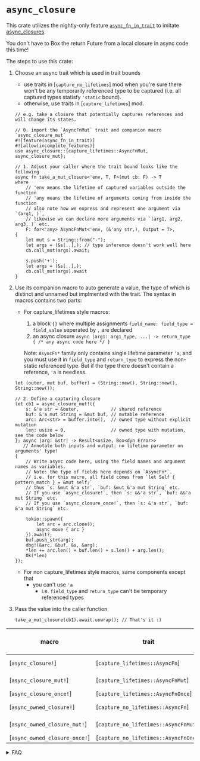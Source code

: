 # `async_closure`

This crate utilizes the nightly-only feature [`async_fn_in_trait`] to imitate [async_closures].

You don't have to Box the return Future from a local closure in async code this time!

The steps to use this crate:
1. Choose an async trait which is used in trait bounds
    * use traits in [`capture_no_lifetimes`] mod when you're sure there won't be any temporarily
      referenced type to be captured (i.e. all captured types statisfy `'static` bound).
    * otherwise, use traits in [`capture_lifetimes`] mod.

    ```rust,ignore
    // e.g. take a closure that potentially captures references and will change its states.

    // 0. import the `AsyncFnMut` trait and companion macro `async_closure_mut`
    #![feature(async_fn_in_trait)]
    #![allow(incomplete_features)]
    use async_closure::{capture_lifetimes::AsyncFnMut, async_closure_mut};

    // 1. Adjust your caller where the trait bound looks like the following
    async fn take_a_mut_closure<'env, T, F>(mut cb: F) -> T
    where
        // 'env means the lifetime of captured variables outside the function
        // 'any means the lifetime of arguments coming from inside the function
        // also note how we express and represent one argument via `(arg1, )`,
        // likewise we can declare more arguments via `(arg1, arg2, arg3, )` etc.
        F: for<'any> AsyncFnMut<'env, (&'any str,), Output = T>,
    {
        let mut s = String::from("-");
        let args = (&s[..],); // type inference doesn't work well here
        cb.call_mut(args).await;

        s.push('+');
        let args = (&s[..],);
        cb.call_mut(args).await
    }
    ```

2. Use its companion macro to auto generate a value, the type of which is distinct and unnamed
   but implmented with the trait. The syntax in macros contains two parts:
    * For capture_lifetimes style macros:
        1. a block `{}` where multiple assignments `field_name: field_type = field_value` seperated by `,` are declared
        2. an async closure `async |arg1: arg1_type, ...| -> return_type { /* any async code here */ }`

      Note: `AsyncFn*` family only contains single lifetime parameter `'a`, and you must use it in `field_type` and `return_type`
            to express the non-static referenced type. But if the type there doesn't contain a reference, `'a` is needless.

    ```rust,ignore
    let (outer, mut buf, buffer) = (String::new(), String::new(), String::new());

    // 2. Define a capturing closure
    let cb1 = async_closure_mut!({
        s: &'a str = &outer,            // shared reference
        buf: &'a mut String = &mut buf, // mutable reference
        arc: Arc<str> = buffer.into(),  // owned type without explicit mutation
        len: usize = 0,                 // owned type with mutation, see the code below
    }; async |arg: &str| -> Result<usize, Box<dyn Error>> 
       // Annotate both inputs and output: no lifetime parameter on arguments' type!
    {
        // Write async code here, using the field names and argument names as variables.
        // Note: the type of fields here depends on `AsyncFn*`.
        // i.e. for this macro, all field comes from `let Self { pattern_match } = &mut self;`
        // thus `s: &mut &'a str`, `buf: &mut &'a mut String` etc.
        // If you use `async_closure!`, then `s: &&'a str`, `buf: &&'a mut String` etc.
        // If you use `async_closure_once!`, then `s: &'a str`, `buf: &'a mut String` etc.

        tokio::spawn({
            let arc = arc.clone();
            async move { arc }
        }).await?;
        buf.push_str(arg);
        dbg!(&arc, &buf, &s, &arg);
        *len += arc.len() + buf.len() + s.len() + arg.len();
        Ok(*len)
    });
    ```

    * For non capture_lifetimes style macros, same components except that
        * you can't use `'a`
            * i.e. `field_type` and `return_type` can't be temporary referenced types

3. Pass the value into the caller function

    ```rust,ignore
    take_a_mut_closure(cb1).await.unwrap(); // That's it :)
    ```

| macro                         | trait                                 | capture references | mutate fields | times to be used |
|-------------------------------|---------------------------------------|:------------------:|:-------------:|:----------------:|
| [`async_closure!`]            | [`capture_lifetimes::AsyncFn`]        |          √         |       ×       |     no limit     |
| [`async_closure_mut!`]        | [`capture_lifetimes::AsyncFnMut`]     |          √         |       √       |     no limit     |
| [`async_closure_once!`]       | [`capture_lifetimes::AsyncFnOnce`]    |          √         |       √       |         1        |
| [`async_owned_closure!`]      | [`capture_no_lifetimes::AsyncFn`]     |          ×         |       ×       |     no limit     |
| [`async_owned_closure_mut!`]  | [`capture_no_lifetimes::AsyncFnMut`]  |          ×         |       √       |     no limit     |
| [`async_owned_closure_once!`] | [`capture_no_lifetimes::AsyncFnOnce`] |          ×         |       √       |         1        |


<details>
  <summary>FAQ</summary>
  
  1. Requirement for Rust?

  MVRV: v1.69.0, and nightly-only due to [`async_fn_in_trait`].

  2. Why do I need this?

  To avoid boxing the return Future from a local closure as I said.

  Try this crate if you're not statisfied with the traditional approaches [as discussed here][discussed].
  But they do work on stable Rust. If you're not familiar, it's worth reading.

  If you can use [`async_fn_in_trait`] feature, of course you probably define a custom trait with
  meaningful method calls. But it also means to define context-based structs that are hardly used twice.

  So this crate can generate these structs behind the scenes to reduce boilerplate code.

  And an advantage over closures is you're able to keep the (non-once) structs alive as long as you want.

  ```rust,ignore
  async fn take_and_return_a_mut_closure<'env, T, F>(mut cb: F) -> (T, F)
  where
      F: for<'any> AsyncFnMut<'env, (&'any str,), Output = T>,
  {
      let s = String::from("-");
      (cb.call_mut((&s[..],)).await, cb) // Note: return the closure type
  }

  async fn test4() {
      let mut buf = String::new();
      let cb = async_closure_mut!({
          buf: &'a mut String = &mut buf
      }; async |arg: &str| -> () {
          buf.push_str(arg);
      });
      let (_output, cb_again) = take_and_return_a_mut_closure(cb).await;

      cb_again.buf.push('+'); // Still use it
      assert_eq!(cb_again.buf, "-+");
      
      take_a_mut_closure(cb_again).await; // And pass it into another function
      // Note: since AsyncFnMut is the subtrait to AsyncFnOnce,
      //       you can pass it into a fucntion that requires AsyncFnOnce
      //       as long as they have identical generic parameters.
  }
  ```

  3. How to work on stable Rust?

  Impossible for now. See the second question above that gives a link to show traditional *well-known* stable ways,
  especially for non-capturing async callbacks.

</details>

[`async_fn_in_trait`]: https://blog.rust-lang.org/inside-rust/2022/11/17/async-fn-in-trait-nightly.html
[async_closures]: https://rust-lang.github.io/async-fundamentals-initiative/roadmap/async_closures.html
[discussed]: https://users.rust-lang.org/t/lifetime-bounds-to-use-for-future-that-isnt-supposed-to-outlive-calling-scope/89277
